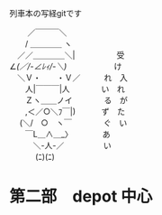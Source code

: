 列車本の写経gitです  
  
　　 ／￣￣￣＼               
　　/ ＿＿＿＿ ヽ             
　／／＿＿＿＿＼|　　　　　 受  
∠_(／/-∠ﾚｨ/-＼)_　　　　　　け  
　＼Ｖ・　　・Ｖ／　　　れ　入  
　　人|￣￣￣|人　　　　い　れ  
　　Ｚヽ＿＿ノイ　　　　る　が  
　　,＜／○＼ﾌ￣|)　　　 ず　た  
　 (＼/　○　ヽ￣　　　　ぐ　い  
　　￣L＿∧＿_〉　　　　 あ  
　　　＼-人-／　　　　　い  
　　　 (ﾆ)(ﾆ)  
  
  
第二部　depot 中心
===========
